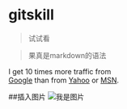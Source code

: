 # gitskill
> 试试看

> 果真是markdown的语法
  
I get 10 times more traffic from    
  [Google][] than from [Yahoo][] or [MSN][].

  [google]: http://google.com/        "Google"
  [yahoo]:  http://search.yahoo.com/  "Yahoo Search"
  [msn]:    http://search.msn.com/    "MSN Search"
##插入图片
![我是图片](http://imgsrc.baidu.com/forum/w%3D580/sign=b8713742bf389b5038ffe05ab534e5f1/289dbe18972bd407bb5afea17d899e510eb30901.jpg) 
